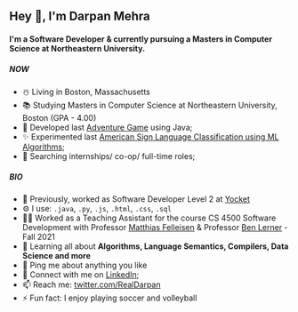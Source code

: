 ## Hey 👋, I'm Darpan Mehra

#### I'm a Software Developer & currently pursuing a Masters in Computer Science at Northeastern University.
##### NOW

- ☃️ Living in Boston, Massachusetts
- 📚 Studying Masters in Computer Science at Northeastern University, Boston (GPA - 4.00)
- 👾 Developed last [Adventure Game](https://github.com/darpanmehra/GraphicalAdventureGame-ObjectOrientedProgramming) using Java;
- ✨ Experimented last [American Sign Language Classification using ML Algorithms](https://github.com/darpanmehra/AmericanSignLanguageClassificationUsingML);
- 👀 Searching internships/ co-op/ full-time roles;


##### BIO

- 🏢 Previously, worked as Software Developer Level 2 at [Yocket](https://yocket.com/)
- ⚙️ I use: `.java`, `.py`, `.js`, `.html`, `.css`, `.sql`
- 👨‍🏫 Worked as a Teaching Assistant for the course CS 4500 Software Development with Professor [Matthias Felleisen](https://en.wikipedia.org/wiki/Matthias_Felleisen) & Professor [Ben Lerner](https://www.khoury.northeastern.edu/people/benjamin-lerner/) - Fall 2021
- 🌱 Learning all about **Algorithms, Language Semantics, Compilers, Data Science and more**
- 💬 Ping me about anything you like
- 📱 Connect with me on [LinkedIn](https://www.linkedin.com/in/darpan-mehra/);
- 📫 Reach me: [twitter.com/RealDarpan](https://twitter.com/RealDarpan)
- ⚡️ Fun fact: I enjoy playing soccer and volleyball
